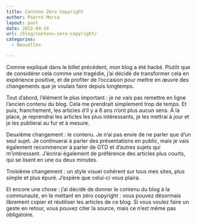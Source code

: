 ```yaml
---
title: Contenu Zéro Copyright
author: Pierre Morsa
layout: post
date: 2012-04-14
url: /blog/contenu-zero-copyright/
categories:
  - Nouvelles

---
```

Comme expliqué dans le billet précédent, mon blog a été hacké. Plutôt que de considérer cela comme une tragédie, j’ai décidé de transformer cela en expérience positive, et de profiter de l’occasion pour mettre en œuvre des changements que je voulais faire depuis longtemps.

Tout d’abord, l’élément le plus important : je ne vais pas remettre en ligne l’ancien contenu du blog. Cela me prendrait simplement trop de temps. Et puis, franchement, les articles d’il y a 6 ans n’ont plus aucun sens. À la place, je reprendrai les articles les plus intéressants, je les mettrai à jour et je les publierai au fur et à mesure.

Deuxième changement : le contenu. Je n’ai pas envie de ne parler que d’un seul sujet. Je continuerai à parler des présentations en public, mais je vais également recommencer à parler de GTD et d’autres sujets qui m’intéressent. J’écrirai également de préférence des articles plus courts, qui se lisent en une ou deux minutes.

Troisième changement : un style visuel cohérent sur tous mes sites, plus simple et plus épuré. J’espère que celui-ci vous plaira.

Et encore une chose : j’ai décidé de donner le contenu du blog à la communauté, en le mettant en zéro copyright : vous pouvez désormais librement copier et réutiliser les articles de ce blog. Si vous voulez faire un geste en retour, vous pouvez citer la source, mais ce n’est même pas obligatoire.
